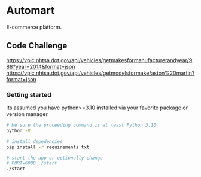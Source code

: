 # Automart

E-commerce platform.

## Code Challenge

https://vpic.nhtsa.dot.gov/api/vehicles/getmakesformanufacturerandyear/988?year=2014&format=json
https://vpic.nhtsa.dot.gov/api/vehicles/getmodelsformake/aston%20martin?format=json

### Getting started

Its assumed you have python>=3.10 installed via your favorite package or version manager.

```bash
# be sure the proceeding command is at least Python 3.10
python -V

# install depedencies
pip install -r requirements.txt

# start the app or optionally change
# PORT=6000 ./start
./start

```
